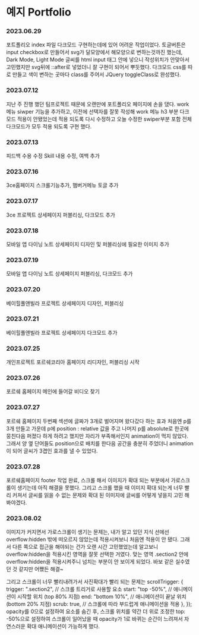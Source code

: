 # 예지 Portfolio

### 2023.06.29 ###
포트폴리오 index 파일 다크모드 구현하는데에 있어 어려운 작업이었다.
토글버튼은 input checkbox로 만들어서 svg가 달모양에서 해모양으로 변하는것까진 했는데,
Dark Mode, Light Mode 글씨를 html input 태그 안에 넣으니 작성위치가 안맞아서 고민했지만 svg뒤에 ::after로 넣었더니 잘 구현이 되어서 뿌듯했다.
다크모드 css를 따로 만들고 색이 변하는 곳마다 class를 주어서 JQuery toggleClass로 완성했다.


### 2023.07.12 ###
지난 주 진행 했던 팀프로젝트 때문에 오랜만에 포트폴리오 페이지에 손을 댔다.
work 메뉴 siwper 기능을 추가하고, 이전에 선택자를 잘못 작성해 
work 메뉴 h3 부분 다크모드 적용이 안됐었는데 적용 되도록 다시 수정하고
오늘 수정한 swiper부분 포함 전체 다크모드가 모두 적용 되도록 구현 했다.


### 2023.07.13 ###
피드백 수용 수정 
Skill 내용 수정, 여백 추가


### 2023.07.16 ###
3ce홈페이지 스크롤기능추가, 햄버거메뉴 토글 추가


### 2023.07.17 ###
3ce 프로젝트 상세페이지 퍼블리싱, 다크모드 추가


### 2023.07.18 ###
모바일 앱 다이닝 노트 상세페이지 디자인 및 퍼블리싱에 필요한 이미지 추가


### 2023.07.19 ###
모바일 앱 다이닝 노트 상세페이지 퍼블리싱, 다크모드 추가


### 2023.07.20 ###
베이힐풀앤빌라 프로젝트 상세페이지 디자인, 퍼블리싱


### 2023.07.21 ###
베이힐풀앤빌라 프로젝트 상세페이지 다크모드 추가


### 2023.07.25 ###
개인프로젝트 포르쉐코리아 홈페이지 리디자인, 퍼블리싱 시작


### 2023.07.26 ###
포르쉐 홈페이지 메인에 들어갈 비디오 찾기


### 2023.07.27 ###
포르쉐 홈페이지 두번째 섹션에 글짜가 3개로 벌어지며 왔다갔다 하는 효과
처음엔 p를 3개 만들고 가운데 p에 position : relative 값을 주고 나머지 p를 absolute로 한곳에 뭉친다음 퍼졌다 하게 하려고 했지만
자리가 부족해서인지 animation이 먹지 않았다.
그래서 양 옆 단어들도 position으로 배치를 한다음 공간을 충분히 주었더니 
animation이 되어 글씨가 3겹인 효과를 낼 수 있었다.


### 2023.07.28 ###
포르쉐홈페이지 footer 작업 완료,
스크롤 해서 이미지가 확대 되는 부분에서 가로스크롤이 생기는데 아직 해결을 못했다.
그리고 스크롤 했을 때 이미지 확대 되는게 너무 빨리 커져서 글씨를 읽을 수 없는 문제와
확대 된 이미지에 글씨를 어떻게 넣을지 고민 해 봐야겠다.


### 2023.08.02 ###
이미지가 커지면서 가로스크롤이 생기는 문제는, 내가 알고 있던 지식 선에선 overflow:hidden 밖에 떠오르지 않았는데
적용시켜보니 처음엔 적용이 안 됐다. 그래서 다른 쪽으로 접근을 해야되는 건가 오랜 시간 고민했었는데
알고보니 overflow:hidden을 적용시킨 영역을 잘못 선택한 거였다.
맞는 영역 .section2 안에 overflow:hidden을 적용시켜주니 넘치는 부분이 안 보이게 되었다.
바보 같은 실수였던 것 같지만 어쨌든 해결~ 

그리고 스크롤이 너무 빨리내려가서 사진확대가 빨리 되는 문제는
  scrollTrigger: {
    trigger: ".section2", // 스크롤 트리거로 사용할 요소
    start: "top -50%", // 애니메이션이 시작할 위치 (top 80% 지점)
    end: "bottom 10%", // 애니메이션이 끝날 위치 (bottom 20% 지점)
    scrub: true, // 스크롤에 따라 부드럽게 애니메이션을 적용
  },
});
opacity를 0으로 설정하여 요소를 숨긴 후, 스크롤 위치를 약간 더 위로 조정한 top: -50%으로 설정하여 스크롤이 일어났을 때 opacity가 1로 바뀌는 순간이 느려져서 자연스러운 확대 애니메이션이 가능하게 했다.
